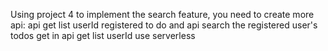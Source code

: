 Using project 4 to implement the search feature, you need to create more api: api get list userId registered to do and api search the registered user's todos get in api get list userId
use serverless